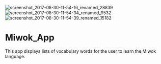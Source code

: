 ![screenshot_2017-08-30-11-54-16_renamed_28839](https://user-images.githubusercontent.com/24195338/29869057-a51a7906-8d81-11e7-8aa0-6a69a7761ccf.jpg)![screenshot_2017-08-30-11-54-34_renamed_9532](https://user-images.githubusercontent.com/24195338/29869058-a52a1cb2-8d81-11e7-99e5-6fc186478d19.jpg)![screenshot_2017-08-30-11-54-39_renamed_15182](https://user-images.githubusercontent.com/24195338/29869059-a534985e-8d81-11e7-94ea-2cef9b70ab00.jpg)

# Miwok_App
This app displays lists of vocabulary words for the user to learn the Miwok language.
